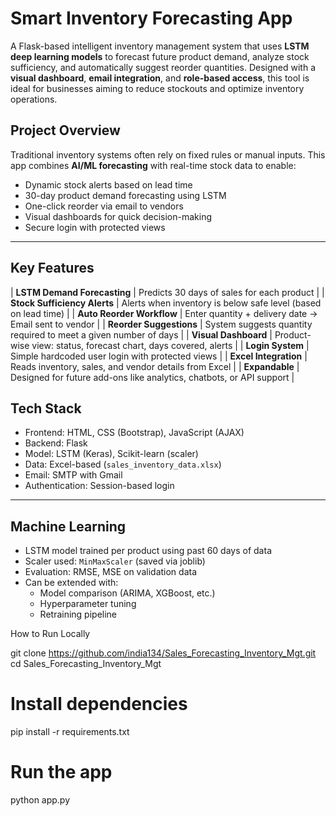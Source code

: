 #  Smart Inventory Forecasting App

A Flask-based intelligent inventory management system that uses **LSTM deep learning models** to forecast future product demand, analyze stock sufficiency, and automatically suggest reorder quantities. Designed with a **visual dashboard**, **email integration**, and **role-based access**, this tool is ideal for businesses aiming to reduce stockouts and optimize inventory operations.



##  Project Overview

Traditional inventory systems often rely on fixed rules or manual inputs. This app combines **AI/ML forecasting** with real-time stock data to enable:

-  Dynamic stock alerts based on lead time
-  30-day product demand forecasting using LSTM
-  One-click reorder via email to vendors
-  Visual dashboards for quick decision-making
-  Secure login with protected views

---

##  Key Features


| **LSTM Demand Forecasting** | Predicts 30 days of sales for each product |
| **Stock Sufficiency Alerts** | Alerts when inventory is below safe level (based on lead time) |
| **Auto Reorder Workflow** | Enter quantity + delivery date → Email sent to vendor |
| **Reorder Suggestions** | System suggests quantity required to meet a given number of days |
| **Visual Dashboard** | Product-wise view: status, forecast chart, days covered, alerts |
| **Login System** | Simple hardcoded user login with protected views |
| **Excel Integration** | Reads inventory, sales, and vendor details from Excel |
| **Expandable** | Designed for future add-ons like analytics, chatbots, or API support |



##  Tech Stack

- Frontend: HTML, CSS (Bootstrap), JavaScript (AJAX)
- Backend: Flask
- Model: LSTM (Keras), Scikit-learn (scaler)
- Data: Excel-based (`sales_inventory_data.xlsx`)
- Email: SMTP with Gmail
- Authentication: Session-based login

---

##  Machine Learning

- LSTM model trained per product using past 60 days of data
- Scaler used: `MinMaxScaler` (saved via joblib)
- Evaluation: RMSE, MSE on validation data
- Can be extended with:
  - Model comparison (ARIMA, XGBoost, etc.)
  - Hyperparameter tuning
  - Retraining pipeline



 How to Run Locally

git clone https://github.com/india134/Sales_Forecasting_Inventory_Mgt.git
cd Sales_Forecasting_Inventory_Mgt

# Install dependencies
pip install -r requirements.txt

# Run the app
python app.py
